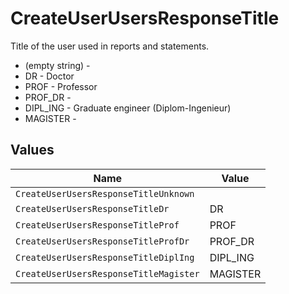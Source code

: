 # CreateUserUsersResponseTitle

Title of the user used in reports and statements.
* (empty string) - 
* DR - Doctor
* PROF - Professor
* PROF_DR - 
* DIPL_ING - Graduate engineer (Diplom-Ingenieur)
* MAGISTER - 


## Values

| Name                                   | Value                                  |
| -------------------------------------- | -------------------------------------- |
| `CreateUserUsersResponseTitleUnknown`  |                                        |
| `CreateUserUsersResponseTitleDr`       | DR                                     |
| `CreateUserUsersResponseTitleProf`     | PROF                                   |
| `CreateUserUsersResponseTitleProfDr`   | PROF_DR                                |
| `CreateUserUsersResponseTitleDiplIng`  | DIPL_ING                               |
| `CreateUserUsersResponseTitleMagister` | MAGISTER                               |